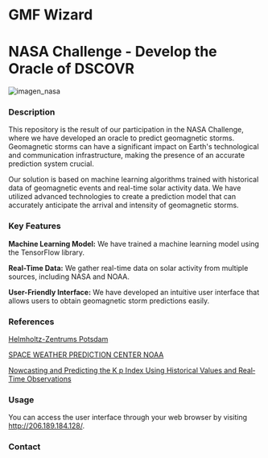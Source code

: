 # GMF Wizard
# NASA Challenge - Develop the Oracle of DSCOVR
![imagen_nasa](https://www.earthdata.nasa.gov/s3fs-public/2023-09/space_apps_chall_logo23.JPG?VersionId=DUHIaTGGazLxDpEMxW01caecZm2s2J39)

### Description
This repository is the result of our participation in the NASA Challenge, where we have developed an oracle to predict geomagnetic storms. Geomagnetic storms can have a significant impact on Earth's technological and communication infrastructure, making the presence of an accurate prediction system crucial. 


Our solution is based on machine learning algorithms trained with historical data of geomagnetic events and real-time solar activity data. We have utilized advanced technologies to create a prediction model that can accurately anticipate the arrival and intensity of geomagnetic storms.

### Key Features
**Machine Learning Model:** We have trained a machine learning model using the TensorFlow library.

**Real-Time Data:** We gather real-time data on solar activity from multiple sources, including NASA and NOAA.

**User-Friendly Interface:** We have developed an intuitive user interface that allows users to obtain geomagnetic storm predictions easily.

### References
[Helmholtz-Zentrums Potsdam](https://kp.gfz-potsdam.de/)

[SPACE WEATHER PREDICTION CENTER NOAA](https://www.swpc.noaa.gov/products/planetary-k-index)

[Nowcasting and Predicting the K p Index Using Historical Values and Real‐Time Observations](https://www.researchgate.net/publication/334497198_Nowcasting_and_Predicting_the_K_p_Index_Using_Historical_Values_and_Real-Time_Observations)

### Usage
You can access the user interface through your web browser by visiting http://206.189.184.128/.

### Contact
